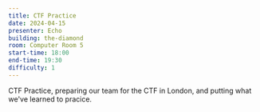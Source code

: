 ```yaml
---
title: CTF Practice
date: 2024-04-15
presenter: Echo
building: the-diamond
room: Computer Room 5
start-time: 18:00
end-time: 19:30
difficulty: 1
---
```

CTF Practice, preparing our team for the CTF in London, and putting what we've learned to pracice.
